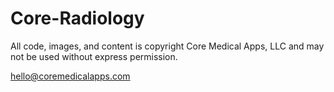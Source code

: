 # Core-Radiology

All code, images, and content is copyright Core Medical Apps, LLC and may not be used without express permission.

hello@coremedicalapps.com
